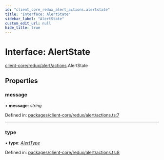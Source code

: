 ```yaml
---
id: "client_core_redux_alert_actions.alertstate"
title: "Interface: AlertState"
sidebar_label: "AlertState"
custom_edit_url: null
hide_title: true
---
```


# Interface: AlertState

[client-core/redux/alert/actions](../modules/client_core_redux_alert_actions.md).AlertState

## Properties

### message

• **message**: *string*

Defined in: [packages/client-core/redux/alert/actions.ts:7](https://github.com/xr3ngine/xr3ngine/blob/9d253dc38/packages/client-core/redux/alert/actions.ts#L7)

___

### type

• **type**: [*AlertType*](../modules/client_core_redux_alert_actions.md#alerttype)

Defined in: [packages/client-core/redux/alert/actions.ts:8](https://github.com/xr3ngine/xr3ngine/blob/9d253dc38/packages/client-core/redux/alert/actions.ts#L8)

